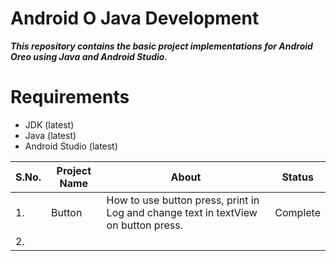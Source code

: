 # Android O Java Development

***This repository contains the basic project implementations for Android Oreo using Java and Android Studio.***

# Requirements
* JDK (latest)
* Java (latest)
* Android Studio (latest)

| S.No. |        Project Name         |                           About                            |	  Status    |
| ----- | --------------------------- | ---------------------------------------------------------- | ------------ |
|   1.  | Button                      | How to use button press, print in Log and change text in textView on button press. |  Complete  |
|   2.  | | | |
